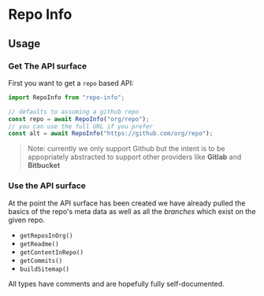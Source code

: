 # Repo Info

## Usage

### Get The API surface

First you want to get a `repo` based API:

```ts
import RepoInfo from "repo-info";

// defaults to assuming a github repo
const repo = await RepoInfo("org/repo");
// you can use the full URL if you prefer
const alt = await RepoInfo("https://github.com/org/repo");
```

> Note: currently we only support Github but the intent is to be appopriately abstracted to support
> other providers like **Gitlab** and **Bitbucket**

### Use the API surface

At the point the API surface has been created we have already pulled the basics of the repo's meta data as well as all the _branches_ which exist on the given repo.

- `getReposInOrg()`
- `getReadme()`
- `getContentInRepo()`
- `getCommits()`
- `buildSitemap()`

All types have comments and are hopefully fully self-documented.
